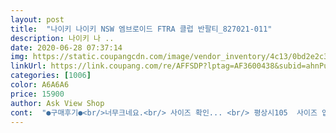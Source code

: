 ```yaml
---
layout: post 
title:  "나이키 나이키 NSW 엠브로이드 FTRA 클럽 반팔티_827021-011" 
description: 나이키 나 ..
date: 2020-06-28 07:37:14 
img: https://static.coupangcdn.com/image/vendor_inventory/4c13/0bd2e2c3054576e813ef8630999b74bcdbc784b3b2941667264c5dc3ac38.jpg 
linkUrl: https://link.coupang.com/re/AFFSDP?lptag=AF3600438&subid=ahnPublicAsk&pageKey=243123556&itemId=771812869&vendorItemId=4949504755&traceid=V0-113-25c097e541850129 
categories: [1006] 
color: A6A6A6 
price: 15900 
author: Ask View Shop 
cont:  "●구매후기●<br/>너무크네요.<br/> 사이즈 확인... <br/> 평상시105  사이즈 입는데 너무커서 반품... <br/><br/>이뻐요<br/>" 
---
```

